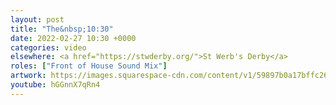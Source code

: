 ```yaml
---
layout: post
title: "The&nbsp;10:30"
date: 2022-02-27 10:30 +0000
categories: video
elsewhere: <a href="https://stwderby.org/">St Werb's Derby</a>
roles: ["Front of House Sound Mix"]
artwork: https://images.squarespace-cdn.com/content/v1/59897b0a17bffc269e4fec9b/1575027689741-23EFSM1EWOSUABC1BZVK/St+Werburgh%27s+Logo+-+White-Trans.png?format=1500w
youtube: hGGnnX7qRn4
---
```


